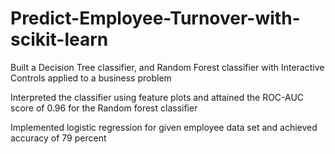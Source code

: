 # Predict-Employee-Turnover-with-scikit-learn
Built a Decision Tree classifier, and Random Forest classifier with Interactive Controls applied to a business problem

Interpreted the classifier using feature plots and attained the ROC-AUC score of 0.96 for the Random forest classifier

Implemented logistic regression for given employee data set and achieved accuracy of 79 percent
